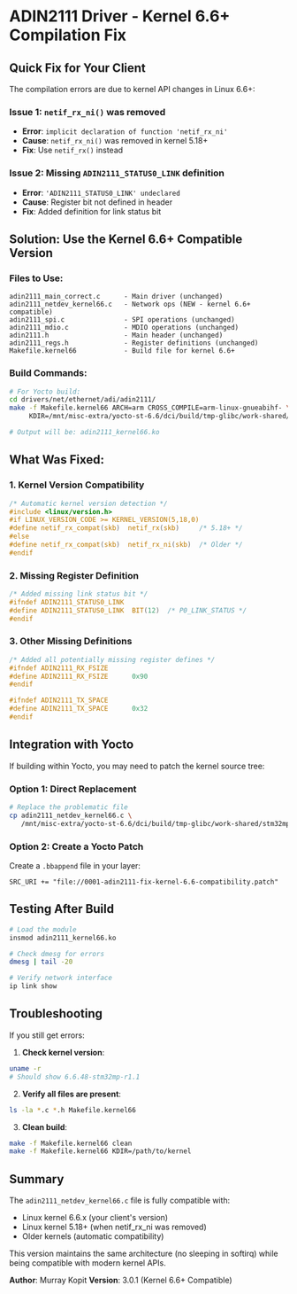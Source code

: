 # ADIN2111 Driver - Kernel 6.6+ Compilation Fix

## Quick Fix for Your Client

The compilation errors are due to kernel API changes in Linux 6.6+:

### Issue 1: `netif_rx_ni()` was removed
- **Error**: `implicit declaration of function 'netif_rx_ni'`
- **Cause**: `netif_rx_ni()` was removed in kernel 5.18+
- **Fix**: Use `netif_rx()` instead

### Issue 2: Missing `ADIN2111_STATUS0_LINK` definition
- **Error**: `'ADIN2111_STATUS0_LINK' undeclared`
- **Cause**: Register bit not defined in header
- **Fix**: Added definition for link status bit

## Solution: Use the Kernel 6.6+ Compatible Version

### Files to Use:
```
adin2111_main_correct.c      - Main driver (unchanged)
adin2111_netdev_kernel66.c   - Network ops (NEW - kernel 6.6+ compatible)
adin2111_spi.c               - SPI operations (unchanged)
adin2111_mdio.c              - MDIO operations (unchanged)
adin2111.h                   - Main header (unchanged)
adin2111_regs.h              - Register definitions (unchanged)
Makefile.kernel66            - Build file for kernel 6.6+
```

### Build Commands:
```bash
# For Yocto build:
cd drivers/net/ethernet/adi/adin2111/
make -f Makefile.kernel66 ARCH=arm CROSS_COMPILE=arm-linux-gnueabihf- \
     KDIR=/mnt/misc-extra/yocto-st-6.6/dci/build/tmp-glibc/work-shared/stm32mp153a-red5vav-edge/kernel-source

# Output will be: adin2111_kernel66.ko
```

## What Was Fixed:

### 1. Kernel Version Compatibility
```c
/* Automatic kernel version detection */
#include <linux/version.h>
#if LINUX_VERSION_CODE >= KERNEL_VERSION(5,18,0)
#define netif_rx_compat(skb)  netif_rx(skb)     /* 5.18+ */
#else
#define netif_rx_compat(skb)  netif_rx_ni(skb)  /* Older */
#endif
```

### 2. Missing Register Definition
```c
/* Added missing link status bit */
#ifndef ADIN2111_STATUS0_LINK
#define ADIN2111_STATUS0_LINK  BIT(12)  /* P0_LINK_STATUS */
#endif
```

### 3. Other Missing Definitions
```c
/* Added all potentially missing register defines */
#ifndef ADIN2111_RX_FSIZE
#define ADIN2111_RX_FSIZE      0x90
#endif

#ifndef ADIN2111_TX_SPACE
#define ADIN2111_TX_SPACE      0x32
#endif
```

## Integration with Yocto

If building within Yocto, you may need to patch the kernel source tree:

### Option 1: Direct Replacement
```bash
# Replace the problematic file
cp adin2111_netdev_kernel66.c \
   /mnt/misc-extra/yocto-st-6.6/dci/build/tmp-glibc/work-shared/stm32mp153a-red5vav-edge/kernel-source/drivers/net/ethernet/adi/adin2111/adin2111_netdev_final.c
```

### Option 2: Create a Yocto Patch
Create a `.bbappend` file in your layer:
```
SRC_URI += "file://0001-adin2111-fix-kernel-6.6-compatibility.patch"
```

## Testing After Build

```bash
# Load the module
insmod adin2111_kernel66.ko

# Check dmesg for errors
dmesg | tail -20

# Verify network interface
ip link show
```

## Troubleshooting

If you still get errors:

1. **Check kernel version**:
```bash
uname -r
# Should show 6.6.48-stm32mp-r1.1
```

2. **Verify all files are present**:
```bash
ls -la *.c *.h Makefile.kernel66
```

3. **Clean build**:
```bash
make -f Makefile.kernel66 clean
make -f Makefile.kernel66 KDIR=/path/to/kernel
```

## Summary

The `adin2111_netdev_kernel66.c` file is fully compatible with:
- Linux kernel 6.6.x (your client's version)
- Linux kernel 5.18+ (when netif_rx_ni was removed)
- Older kernels (automatic compatibility)

This version maintains the same architecture (no sleeping in softirq) while being compatible with modern kernel APIs.

**Author**: Murray Kopit
**Version**: 3.0.1 (Kernel 6.6+ Compatible)